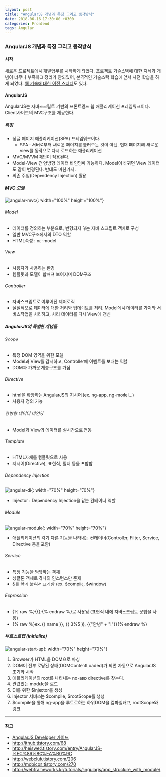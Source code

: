 ```yaml
---
layout: post
title: "AngularJS 개념과 특징 그리고 동작방식"
date: 2018-06-16 17:30:00 +0300
categories: Frontend
tags: Angular
---
```


### AngularJS 개념과 특징 그리고 동작방식
#### 시작
새로운 프로젝트에서 개발업무를 시작하게 되었다. 프로젝트 기술스택에 대한 지식과 개념이 너무나 부족하고 정리가 안되있어, 본격적인 기술스택 학습에 앞서 사전 학습을 하게 되었다. [웹 기술에 대한 이전 스터디](/How-To-Work-Web)도 있다.

#### AngularJS
AngularJS는 자바스크립트 기반의 프론트엔드 웹 애플리케이션 프레임워크이다. Client사이드의 MVC구조를 제공한다.

##### 특징
- 싱글 페이지 애플리케이션(SPA) 프레임워크이다.
  - SPA : 서버로부터 새로운 페이지를 불러오는 것이 아닌, 현재 페이지에 새로운 view를 동적으로 다시 로드하는 애플리케이션
- MVC/MVVM 패턴이 적용된다.
- Model-View 간 양방향 데이터 바인딩이 가능하다. Model이 바뀌면 View 데이터도 같이 변경된다. 반대도 마찬가지.
- 의존 주입(Dependency Injection) 활용

##### MVC 모델
![angular-mvc](../assets/images/posts/angular-mvc.png){: width="100%" height="100%"}

###### Model
- 데이터를 정의하는 부분으로, 변형되지 않는 자바 스크립트 객체로 구성
- 일반 MVC구조에서의 DTO 역할
- HTML속성 : ng-model

###### View
- 사용자가 사용하는 환경
- 템플릿과 모델이 합쳐져 보여지며 DOM구조

###### Controller
- 자바스크립트로 이루어진 제어로직
- 실질적으로 데이터에 대한 처리와 업데이트를 처리. Model에서 데이터를 가져와 서비스작업을 처리하고, 처리 데이터를 다시 View에 갱신

##### AngularJS의 특별한 개념들

###### Scope
- 특정 DOM 영역을 위한 모델
- Model과 View를 감시하고, Controller에 이벤트를 보내는 역할
- DOM과 가까운 계층구조를 가짐

###### Directive
- html을 확장하는 AngularJS의 지시어 (ex. ng-app, ng-model...)
- 사용자 정의 가능

###### 양방향 데이터 바인딩
- Model과 View의 데이터를 실시간으로 연동

###### Template
- HTML자체를 템플릿으로 사용
- 지시어(Directive), 표현식, 필터 등을 포함함

###### Dependency Injection
![angular-di](../assets/images/posts/angular-di.png){: width="70%" height="70%"}
- Injector : Dependency Injection을 담는 컨테이너 역할

###### Module
![angular-module](../assets/images/posts/angular-module.png){: width="70%" height="70%"}
- 애플리케이션의 각기 다른 기능을 나타내는 컨테이너(Controller, Filter, Service, Directive 등을 포함)

###### Service
- 특정 기능을 담당하는 객체
- 싱글톤 객체로 하나의 인스턴스만 존재
- \$를 앞에 붙여서 표기함 (ex. \$compile, \$window)

###### Expression
- {% raw %}{{}}{% endraw %}로 사용됨 (표현식 내에 자바스크립트 문법을 사용)
- {% raw %}ex. {{ name }}, {{ 3%5 }}, {{"안녕" + "!"}}{% endraw %}

##### 부트스트랩 (Initialize)
![angular-start-up](../assets/images/posts/angular-concepts-startup.png){: width="70%" height="70%"}
1. Browser가 HTML을 DOM으로 파싱
2. DOM이 전부 로딩된 상태(DOMContentLoaded)가 되면 자동으로 AngularJS 초기화 시작
3. 애플리케이션의 root를 나타내는 ng-app directive를 찾는다.
4. 관련있는 module을 로드
5. DI를 위한 \$injector를 생성
6. injector 서비스는 \$compile, \$rootScope를 생성
7. $compile을 통해 ng-app을 루트로하는 하위DOM을 컴파일하고, rootScope와 링크

------
#### 참고
- [AngularJS Developer  가이드](https://docs.angularjs.org/guide)
- <http://ithub.tistory.com/68>
- <http://heiswed.tistory.com/entry/AngularJS-%EC%86%8C%EA%B0%9C>
- <http://webclub.tistory.com/206>
- <http://mobicon.tistory.com/270>
- <http://webframeworks.kr/tutorials/angularjs/app_structure_with_module/>
